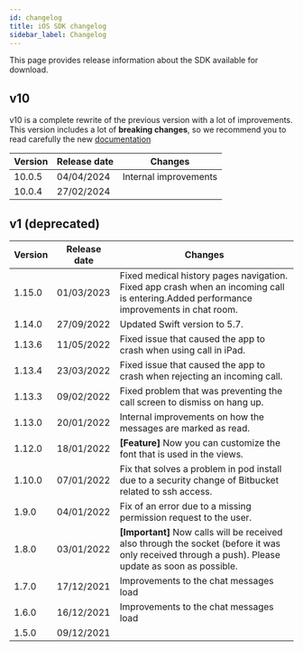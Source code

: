 ```yaml
---
id: changelog
title: iOS SDK changelog
sidebar_label: Changelog
---
```


This page provides release information about the SDK available for download.

## v10

v10 is a complete rewrite of the previous version with a lot of improvements. This version includes a lot of **breaking changes**, so we recommend you to read carefully the new [documentation](https://github.com/mediquo/mediquo-ios-sdk)

| Version | Release date | Changes               |
|---------|--------------|-----------------------|
| 10.0.5  | 04/04/2024   | Internal improvements |
| 10.0.4  | 27/02/2024   |                       |

## v1 (deprecated)


| Version | Release date | Changes                                                                                                                                               |
|---------|--------------|-------------------------------------------------------------------------------------------------------------------------------------------------------|
| 1.15.0  | 01/03/2023   | Fixed medical history pages navigation. Fixed app crash when an incoming call is entering.Added performance improvements in chat room.                |
| 1.14.0  | 27/09/2022   | Updated Swift version to 5.7.                                                                                                                         |
| 1.13.6  | 11/05/2022   | Fixed issue that caused the app to crash when using call in iPad.                                                                                     |
| 1.13.4  | 23/03/2022   | Fixed issue that caused the app to crash when rejecting an incoming call.                                                                             |
| 1.13.3  | 09/02/2022   | Fixed problem that was preventing the call screen to dismiss on hang up.                                                                              |
| 1.13.0  | 20/01/2022   | Internal improvements on how the messages are marked as read.                                                                                         |
| 1.12.0  | 18/01/2022   | **\[Feature\]** Now you can customize the font that is used in the views.                                                                             |
| 1.10.0  | 07/01/2022   | Fix that solves a problem in pod install due to a security change of Bitbucket related to ssh access.                                                 |
| 1.9.0   | 04/01/2022   | Fix of an error due to a missing permission request to the user.                                                                                      |
| 1.8.0   | 03/01/2022   | **\[Important\]** Now calls will be received also through the socket (before it was only received through a push). Please update as soon as possible. |
| 1.7.0   | 17/12/2021   | Improvements to the chat messages load                                                                                                                |
| 1.6.0   | 16/12/2021   | Improvements to the chat messages load                                                                                                                |
| 1.5.0   | 09/12/2021   |                                                                                                                                                       |
